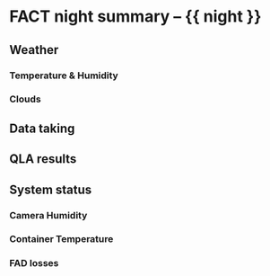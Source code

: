 # FACT night summary – {{ night }}

## Weather

### Temperature & Humidity

### Clouds

## Data taking

## QLA results

## System status

### Camera Humidity

### Container Temperature

### FAD losses


